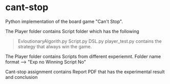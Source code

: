# cant-stop
Python implementation of the board game "Can't Stop".

The Player folder contains Script folder which has the following 
>EvloutionaryAlgorith.py 
>Script.py 
>DSL.py 
>player_test.py contains the strategy that always win the game. 

The Player folder contains Scripts from different experiemnt. Folder name format --> "Exp no Winning Script No"

Cant-stop assignment contains Report PDF that has the experimental result and conclusion
